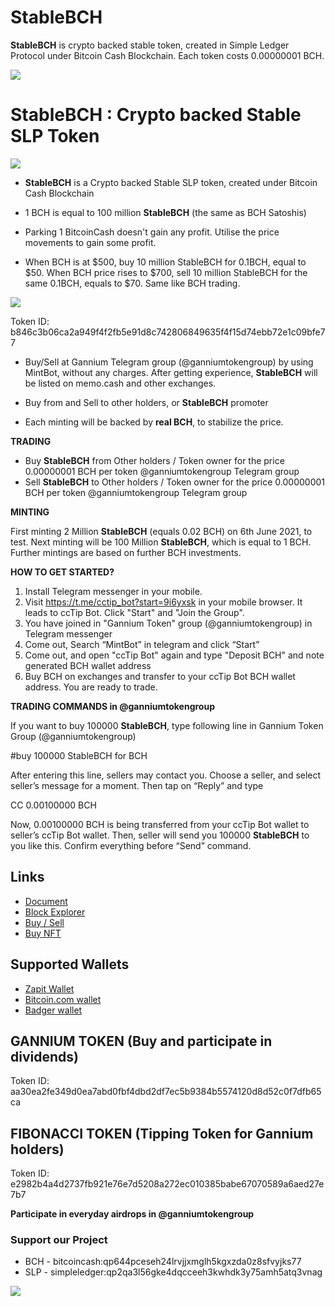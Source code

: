 # StableBCH

**StableBCH** is crypto backed stable token, created in Simple Ledger Protocol under Bitcoin Cash Blockchain. Each token costs 0.00000001 BCH.

![](http://sankarsrinivasan.com/personal/stablebchlogo.png)
# StableBCH : Crypto backed Stable SLP Token
![](http://tokens.bitcoin.com/32/aa30ea2fe349d0ea7abd0fbf4dbd2df7ec5b9384b5574120d8d52c0f7dfb65ca.png)

- **StableBCH** is a Crypto backed Stable SLP token, created under Bitcoin Cash Blockchain

- 1 BCH is equal to 100 million **StableBCH** (the same as BCH Satoshis)

- Parking 1 BitcoinCash doesn't gain any profit. Utilise the price movements to gain some profit. 

- When BCH is at $500, buy 10 million StableBCH for 0.1BCH, equal to $50. When BCH price rises to $700, sell 10 million StableBCH for the same 0.1BCH, equals to $70. Same like BCH trading.

![](http://sankarsrinivasan.com/personal/bch1.png)

Token ID: b846c3b06ca2a949f4f2fb5e91d8c742806849635f4f15d74ebb72e1c09bfe77

- Buy/Sell at Gannium Telegram group (@ganniumtokengroup) by using MintBot, without any charges. After getting experience, **StableBCH** will be listed on memo.cash and other exchanges.

- Buy from and Sell to other holders, or **StableBCH** promoter

- Each minting will be backed by **real BCH**, to stabilize the price.

**TRADING**

- Buy **StableBCH** from Other holders / Token owner for the price 0.00000001 BCH per token @ganniumtokengroup Telegram group
- Sell **StableBCH** to Other holders / Token owner for the price 0.00000001 BCH per token @ganniumtokengroup Telegram group

**MINTING**

First minting 2 Million **StableBCH** (equals 0.02 BCH) on 6th June 2021, to test. Next minting will be 100 Million **StableBCH**, which is equal to 1 BCH. Further mintings are  based on further BCH investments.

**HOW TO GET STARTED?**

1)	Install Telegram messenger in your mobile. 
2)	Visit https://t.me/cctip_bot?start=9i6yxsk in your mobile browser. It leads to ccTip Bot. Click "Start" and "Join the Group". 
3)	You have joined in "Gannium Token" group (@ganniumtokengroup) in Telegram messenger
4)	Come out, Search “MintBot” in telegram and click “Start”
5)	Come out, and open "ccTip Bot" again and type "Deposit BCH" and note generated BCH wallet address
6)	Buy BCH on exchanges and transfer to your ccTip Bot BCH wallet address. You are ready to trade.

**TRADING COMMANDS in @ganniumtokengroup**

If you want to buy 100000 **StableBCH**, type following line in Gannium Token Group (@ganniumtokengroup)

#buy 100000 StableBCH for BCH 

After entering this line, sellers may contact you. Choose a seller, and select seller’s message for a moment. Then tap on “Reply” and type 

CC 0.00100000 BCH

Now, 0.00100000 BCH is being transferred from your ccTip Bot wallet to seller’s ccTip Bot wallet. Then, seller will send you 100000 **StableBCH** to you like this. Confirm everything before “Send” command.

## Links

- [Document](http://sankarsrinivasan.com/personal/StableBCH.pdf)
- [Block Explorer](https://explorer.bitcoin.com/bch/token/b846c3b06ca2a949f4f2fb5e91d8c742806849635f4f15d74ebb72e1c09bfe77)
- [Buy / Sell](https://t.me/ganniumtokengroup)
- [Buy NFT](https://mintable.app/u/sankarsrinivasan)

## Supported Wallets

- [Zapit Wallet](https://play.google.com/store/apps/details?id=io.wallet.zapit) 
- [Bitcoin.com wallet](https://play.google.com/store/search?q=bitcoin.com)
- [Badger wallet](https://play.google.com/store/apps/details?id=com.badgermobile)


## GANNIUM TOKEN (Buy and participate in dividends)
Token ID: aa30ea2fe349d0ea7abd0fbf4dbd2df7ec5b9384b5574120d8d52c0f7dfb65ca

## FIBONACCI TOKEN (Tipping Token for Gannium holders)
Token ID: e2982b4a4d2737fb921e76e7d5208a272ec010385babe67070589a6aed27e7b7

**Participate in everyday airdrops in @ganniumtokengroup**

### Support our Project
- BCH - bitcoincash:qp644pceseh24lrvjjxmglh5kgxzda0z8sfvyjks77
- SLP - simpleledger:qp2qa3l56gke4dqcceeh3kwhdk3y75amh5atq3vnag

![](http://sankarsrinivasan.com/personal/2.png)
